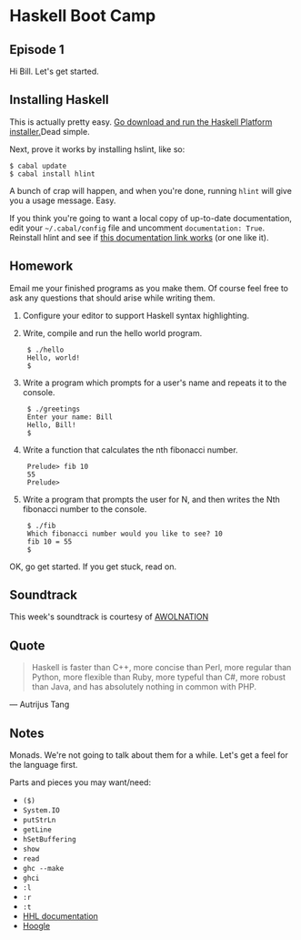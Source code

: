 Haskell Boot Camp
=================

Episode 1
---------

Hi Bill. Let's get started.

Installing Haskell
------------------

This is actually pretty easy. [Go download and run the Haskell Platform installer.](http://hackage.haskell.org/platform/)Dead simple.

Next, prove it works by installing hslint, like so:

    $ cabal update
    $ cabal install hlint

A bunch of crap will happen, and when you're done, running `hlint` will give you a usage message. Easy.

If you think you're going to want a local copy of up-to-date documentation, edit your `~/.cabal/config` file and uncomment `documentation: True`. Reinstall hlint and see if [this documentation link works](file://localhost/Users/houdini/.cabal/share/doc/index.html) (or one like it).

Homework
--------

Email me your finished programs as you make them. Of course feel free to ask any questions that should arise while writing them.

1. Configure your editor to support Haskell syntax highlighting.
2. Write, compile and run the hello world program.

        $ ./hello
        Hello, world!
        $

3. Write a program which prompts for a user's name and repeats it to the console.

        $ ./greetings
        Enter your name: Bill
        Hello, Bill!
        $

4. Write a function that calculates the nth fibonacci number.
			
        Prelude> fib 10
        55
        Prelude>

5. Write a program that prompts the user for N, and then writes the Nth fibonacci number to the console.
			
        $ ./fib
        Which fibonacci number would you like to see? 10
        fib 10 = 55
        $
		
OK, go get started. If you get stuck, read on.
		
Soundtrack
----------

This week's soundtrack is courtesy of [AWOLNATION](http://www.vevo.com/artist/awolnation)

Quote
-----

> Haskell is faster than C++, more concise than Perl, more regular than Python, more flexible than Ruby, more typeful than C#, more robust than Java, and has absolutely nothing in common with PHP.

— Autrijus Tang

Notes
-----

Monads. We're not going to talk about them for a while. Let's get a feel for the language first.

Parts and pieces you may want/need:

* `($)`
* `System.IO`
* `putStrLn`
* `getLine`
* `hSetBuffering`
* `show`
* `read`
* `ghc --make`
* `ghci`
* `:l`
* `:r`
* `:t`
* [HHL documentation](http://www.haskell.org/ghc/docs/7.0.4/html/libraries/)
* [Hoogle](http://www.haskell.org/hoogle/)

